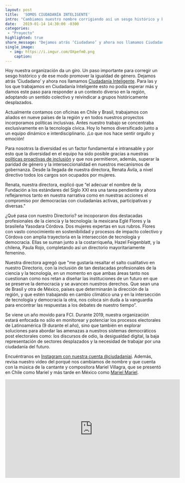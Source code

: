 ```yaml
---
layout: post
title:  'SOMOS CIUDADANÍA INTELIGENTE'
intro: "Cambiamos nuestro nombre corrigiendo así un sesgo histórico y buscando promover la igualdad de género."
date:   2019-01-14 14:30:00 -0300
categories:
 - "Proyecto"
highlighted: true
share_message: "Dejamos atrás ‘Ciudadano’ y ahora nos llamamos Ciudadanía Inteligente.Revisa @ciudadaniai"
single_image:
  - img: https://i.imgur.com/OXpefm0.png
    caption: 
---
```

Hoy nuestra organización da un giro. Un paso importante para corregir un sesgo histórico y de ese modo promover la igualdad de género. Dejamos atrás ‘Ciudadano’ y ahora nos llamamos [Ciudadanía Inteligente](https://ciudadaniai.org/). Para las y los que trabajamos en Ciudadanía Inteligente esto no podía esperar más y damos este paso para responder a un contexto diverso en la región, adoptando un sentido colectivo y reivindicar a grupos históricamente desplazados.

Actualmente contamos con oficinas en Chile y Brasil, trabajamos con aliados en nueve países de la región y en todos nuestros proyectos incorporamos políticas inclusivas. Antes nuestro trabajo se concentraba exclusivamente en la tecnología cívica. Hoy lo hemos diversificado junto a un equipo dinámico e interdisciplinario. ¡Lo que nos hace sentir orgullo y emoción!

Para nosotrxs la diversidad es un factor fundamental e intransable y por esto que la diversidad en el equipo ha sido posible gracias a nuestras [políticas proactivas de inclusión](https://docs.google.com/document/d/1dODbhkGMZN_KP-a5sG9e452mxOalQstcBZhhYKE4wqI/edit#heading=h.fdemtev2ig9o) y que nos permitieron, además, superar la paridad de género y la interseccionalidad en nuestros mecanismos de gobernanza. Desde la llegada de nuestra directora, Renata Ávila, a nivel directivo todos los cargos son ocupados por mujeres. 

Renata, nuestra directora, explicó que “el adecuar el nombre de la Fundación a los estándares del Siglo XXI era una tarea pendiente y ahora reflejaremos tanto en nuestra narrativa como en nuestras acciones el compromiso por democracias con ciudadanías activas, participativas y diversas."

¿Qué pasa con nuestro Directorio? se incoporaron dos destacadas profesionales de la ciencia y la tecnología: la mexicana Eglé Flores y la brasileña Yasodara Córdova. Dos mujeres expertas en sus rubros. Flores con vasto conocimiento en sostenibilidad y procesos de impacto colectivo y Córdova con amplia trayectoria en la intersección de tecnología y democracia. Ellas se suman junto a la costarriqueña, Hazel Feigenblatt, y la chilena, Paula Rojo, completando así un directorio mayoritariamente femenino.

Nuestra directora agregó que "me gustaría resaltar el salto cualitativo en nuestro Directorio, con la inclusión de tan destacadas profesionales de la ciencia y la tecnología, en un momento en que ambas áreas tanto nos cuestionan como nos retan a diseñar las instituciones de un futuro en que se preserve la democracia y se avancen nuestros derechos. Que sean una de Brasil y otra de México, países que determinarán la dirección de la región, y que estén trabajando en cambio climático una y en la intersección de tecnología y democracia la otra, nos coloca sin duda a la vanguardia para encontrar las respuestas a los debates de nuestro tiempo”.

Se viene un año movido para FCI. Durante 2019, nuestra organización estará enfocada no sólo en monitorear y potenciar los procesos electorales de Latinoamérica (9 durante el año), sino que también en explorar soluciones para abordar las amenazas a nuestros sistemas democráticos post electorales como: los discursos de odio, la desigualdad digital, la baja representación de sectores desplazados y la necesidad de trabajar por una ciudadanía del futuro. 

Encuéntranos en [Instagram con nuestra cuenta @ciudadaniai](https://instagram.com/ciudadaniai). Además, revisa nuestro video del porqué nos cambiamos de nombre y que cuenta con la música de la cantante y compositora Mariel Villagra, que se presentó en Chile como Mariel y más tarde en México como [Mariel Mariel](http://marielmariel.com/). 


<iframe width="560" height="315" src="https://www.youtube.com/embed/ptCPZVIjjzM" frameborder="0" allow="accelerometer; autoplay; encrypted-media; gyroscope; picture-in-picture" allowfullscreen></iframe>

